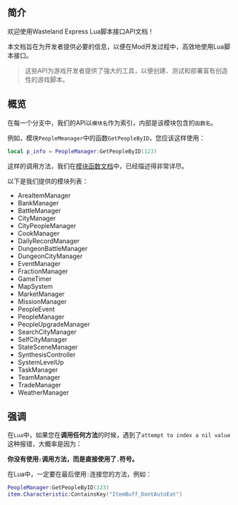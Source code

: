 ## 简介

欢迎使用Wasteland Express Lua脚本接口API文档！

本文档旨在为开发者提供必要的信息，以便在Mod开发过程中，高效地使用Lua脚本接口。

> 这些API为游戏开发者提供了强大的工具，以便创建、测试和部署富有创造性的游戏脚本。





## 概览

在每一个分支中，我们的API以`模块名`作为索引，内部是该模块包含的`函数名`。

例如，模块`PeopleMmanager`中的函数`GetPeopleByID`，您应该这样使用：

```lua
local p_info = PeopleManager:GetPeopleByID(123)
```

这样的调用方法，我们在[模块函数文档](https://bindale324.github.io/WastelandExpress-Mod-Docs/#/ModAPIs/module_funcs/README?id=_2-%ef%bc%88%e6%8e%a8%e8%8d%90%e6%96%b9%e6%b3%95%ef%bc%89%e6%a8%a1%e5%9d%97%e5%90%8d%e5%87%bd%e6%95%b0%e5%90%8d%e7%9b%b4%e6%8e%a5%e8%ae%bf%e9%97%ae%e5%87%bd%e6%95%b0)中，已经描述得非常详尽。



以下是我们提供的模块列表：

- AreaItemManager
- BankManager
- BattleManager
- CityManager
- CityPeopleManager
- CookManager
- DailyRecordManager
- DungeonBattleManager
- DungeonCityManager
- EventManager
- FractionManager
- GameTimer
- MapSystem
- MarketManager
- MissionManager
- PeopleEvent
- PeopleManager
- PeopleUpgradeManager
- SearchCityManager
- SelfCityManager
- StateSceneManager
- SynthesisController
- SystemLevelUp
- TaskManager
- TeamManager
- TradeManager
- WeatherManager



## 强调

在`Lua`中，如果您在**调用任何方法**的时候，遇到了`attempt to index a nil value`这种报错，大概率是因为：

**你没有使用`:`调用方法，而是直接使用了`.`符号。**

在Lua中，一定要在最后使用`:`连接您的方法，例如：

```lua
PeopleManager:GetPeopleByID(123)
item.Characteristic:ContainsKey("ItemBuff_DontAutoEat")
```

